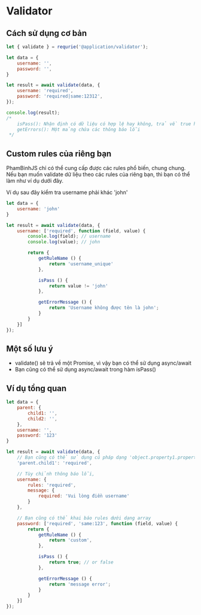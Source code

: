 # Validator

## Cách sử dụng cơ bản
```js
let { validate } = requrie('@application/validator');

let data = {
    username: '',
    password: '',
}

let result = await validate(data, {
    username: 'required',
    password: 'required|same:12312',
});

console.log(result);
/*
    isPass(): Nhận định có dữ liệu có hợp lệ hay không, trả về true hoặc fales.
    getErrors(): Một mảng chứa các thông báo lỗi
 */
```

## Custom rules của riêng bạn

PhamBinhJS chỉ có thể cung cấp được các rules phổ biến, chung chung. Nếu bạn muốn validate dữ liệu theo các rules của riêng bạn, thì bạn có thể làm như ví dụ dưới đây.

Ví dụ sau đây kiểm tra username phải khác 'john'
```js
let data = {
    username: 'john'
}

let result = await validate(data, {
    username: ['required', function (field, value) {
        console.log(field); // username
        console.log(value); // john

        return {
            getRuleName () {
                return 'username_unique'
            },

            isPass () {
                return value != 'john'
            },

            getErrorMessage () {
                return 'Username không được tên là john';
            }
        }
    }]
});
```

## Một số lưu ý
- validate() sẽ trả về một Promise, vì vậy bạn có thể sử dụng async/await
- Bạn cũng có thể sử dụng async/await trong hàm isPass()


## Ví dụ tổng quan

```js
let data = {
    parent: {
        child1: '',
        child2: '',
    },
    username: '',
    password: '123'
}

let result = await validate(data, {
    // Bạn cũng có thể sử dụng cú pháp dạng 'object.property1.property2' khi validate dữ liệu
    'parent.child1': 'required',

    // Tùy chỉnh thông báo lỗi,
    username: {
        rules: 'required',
        message: {
            required: 'Vui lòng điền username'
        }
    },

    // Bạn cũng có thể khai báo rules dưới dạng array
    password: ['required', 'same:123', function (field, value) {
        return {
            getRuleName () {
                return 'custom',
            },

            isPass () {
                return true; // or false
            },

            getErrorMessage () {
                return 'message error';
            }
        }
    }]
});
```
